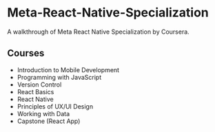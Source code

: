 # Meta-React-Native-Specialization

A walkthrough of Meta React Native Specialization by Coursera.

## Courses

- Introduction to Mobile Development
- Programming with JavaScript
- Version Control
- React Basics
- React Native
- Principles of UX/UI Design
- Working with Data
- Capstone (React App)
